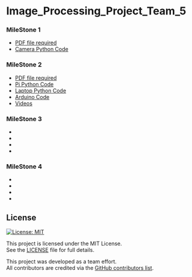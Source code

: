 # Image_Processing_Project_Team_5
### MileStone 1
- [PDF file required](/Milestone_01_Team_5/Milestone1.pdf)
- [Camera Python Code](/Milestone_01_Team_5/camera_live.py)
### MileStone 2
- [PDF file required](/Milestone_02_Team_5/Milestone2.pdf)
- [Pi Python Code](/Milestone_02_Team_5/Pi%20Code.py)
- [Laptop Python Code](/Milestone_02_Team_5/Laptop%20Code.py)
- [Arduino Code](/Milestone_02_Team_5/test.ino)
- [Videos](/Milestone_02_Team_5/)
### MileStone 3
-
-
-
-
### MileStone 4
-
-
-
-

## License

[![License: MIT](https://img.shields.io/badge/License-MIT-yellow.svg)](https://opensource.org/licenses/MIT)

This project is licensed under the MIT License.  
See the [LICENSE](./LICENSE) file for full details.

This project was developed as a team effort.  
All contributors are credited via the [GitHub contributors list](../../graphs/contributors).

